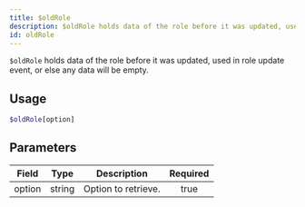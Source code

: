 ```yaml
---
title: $oldRole
description: $oldRole holds data of the role before it was updated, used in role update event, or else any data will be empty.
id: oldRole
---
```


`$oldRole` holds data of the role before it was updated, used in role update event, or else any data will be empty.

## Usage

```php
$oldRole[option]
```

## Parameters

| Field  | Type   | Description         | Required |
| ------ | ------ | ------------------- | :------: |
| option | string | Option to retrieve. |   true   |